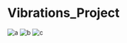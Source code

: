 # Vibrations_Project

![a](https://user-images.githubusercontent.com/62106560/177656753-71a19d99-a943-4efb-8063-5521a6848a4e.gif)
![b](https://user-images.githubusercontent.com/62106560/177656760-a2c34738-fdcb-4603-9044-988fd16ac0ca.gif)
![c](https://user-images.githubusercontent.com/62106560/177656770-e96a2266-cb31-4803-a3a1-2b1a00da490b.gif)
